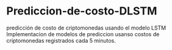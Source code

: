 # Prediccion-de-costo-DLSTM
predicción de costo de criptomonedas usando el modelo LSTM
Implementacion de modelos de prediccion usanso costos de criptomonedas registrados cada 5 minutos.
